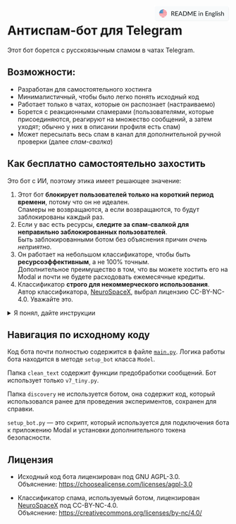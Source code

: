 <a href="./README.md">
   <img align="right" alt="README in English" src="./.github/readme-assets/readme-in-english.svg" height="36" /></a>
   
# Антиспам-бот для Telegram

Этот бот борется с русскоязычным спамом в чатах Telegram.

## Возможности:

- Разработан для самостоятельного хостинга
- Минималистичный, чтобы было легко понять исходный код
- Работает только в чатах, которые он распознает (настраиваемо)
- Борется с реакционными спамерами (пользователями, которые присоединяются, реагируют на множество сообщений, а затем уходят; обычно у них в описании профиля есть спам)
- Может пересылать весь спам в канал для дополнительной ручной проверки (далее _спам-свалка_)

## Как бесплатно самостоятельно захостить

Это бот с ИИ, поэтому этика имеет решающее значение:

1. Этот бот **блокирует пользователей только на короткий период времени**, потому что он не идеален.  
   Спамеры не возвращаются, а если возвращаются, то будут заблокированы каждый раз.
2. Если у вас есть ресурсы, **следите за спам-свалкой для неправильно заблокированных пользователей**.  
   Быть заблокированными ботом без объяснения причин _очень неприятно_.
3. Он работает на небольшом классификаторе, чтобы быть **ресурсоэффективным**, а не 100% точным.  
   Дополнительное преимущество в том, что вы можете хостить его на Modal и почти не будете расходовать ежемесячные кредиты.
4. Классификатор **строго для некоммерческого использования**.  
   Автор классификатора, [NeuroSpaceX](https://huggingface.co/NeuroSpaceX), выбрал лицензию CC-BY-NC-4.0. Уважайте это.

<details><summary>Я понял, дайте инструкции</summary>

&nbsp;  
Вам понадобится установленный [uv](https://github.com/astral-sh/uv).

1. Склонируйте этот проект
2. Запустите `uv sync` для установки зависимостей
3. Переименуйте файл `.env.sample` в `.env`
4. Создайте аккаунт на [modal.com](https://modal.com); там будет хоститься бот
   1. Запустите в терминале `uv run modal setup` для входа в Modal
5. Скачайте архив `classifier.zip` с [последнего релиза на GitHub](https://github.com/illright/telegram-antispam/releases/latest) (ищите раздел "Assets") и распакуйте его в эту папку
6. Создайте Telegram-бота с помощью [@BotFather](https://t.me/BotFather)
   1. Скопируйте токен бота в `TELEGRAM_BOT_TOKEN` в файле `.env`, удалив оттуда токен-пример
7. [Создайте длинный пароль](https://bitwarden.com/password-generator/#password-generator) (50 символов) и скопируйте его в `EXTRA_SECURITY_TOKEN` в файле `.env`, удалив оттуда значение-пример.
8. Создайте секрет на Modal с помощью этих команд:
   1. `source .env` для загрузки переменных окружения в ваш шелл
   2. `uv run modal secret create antispam-telegram-bot-token EXTRA_SECURITY_TOKEN=$EXTRA_SECURITY_TOKEN TELEGRAM_BOT_TOKEN=$TELEGRAM_BOT_TOKEN`
9. Создайте канал, куда бот сможет пересылать спам для ручной проверки. Пригласите вашего Telegram-бота как участника (необязательно, но рекомендуется).
10. Перейдите в `main.py` и найдите `allowed_chats`. Замените пример чата на свой. См. описания параметров в классе `ChatSettings`. Все параметры необязательны.
11. Запустите `uv run modal deploy main` для развертывания бота на Modal
    1. Он выведет веб-эндпоинт:
       ```
       ├── 🔨 Created web endpoint for Model.process_update => https://something-something.modal.run
       ```
       Скопируйте `https://something-something.modal.run` в `WEBHOOK_URL` в файле `.env`, удалив пример значения
12. Запустите `uv run setup_bot.py` для подключения бота к вашему приложению Modal и установки дополнительного токена безопасности
13. Пригласите бота в ваш чат. Готово!

</details>

## Навигация по исходному коду

Код бота почти полностью содержится в файле [`main.py`](./main.py). Логика работы бота находится в методе `setup_bot` класса `Model`.

Папка `clean_text` содержит функции предобработки сообщений. Бот использует только `v7_tiny.py`.

Папка `discovery` не используется ботом, она содержит код, который использовался ранее для проведения экспериментов, сохранен для справки.

`setup_bot.py` — это скрипт, который используется для подключения бота к приложению Modal и установки дополнительного токена безопасности.

## Лицензия

- Исходный код бота лицензирован под GNU AGPL-3.0.  
  Объяснение: https://choosealicense.com/licenses/agpl-3.0

- Классификатор спама, используемый ботом, лицензирован [NeuroSpaceX](https://huggingface.co/NeuroSpaceX) под CC-BY-NC-4.0.  
  Объяснение: https://creativecommons.org/licenses/by-nc/4.0/
